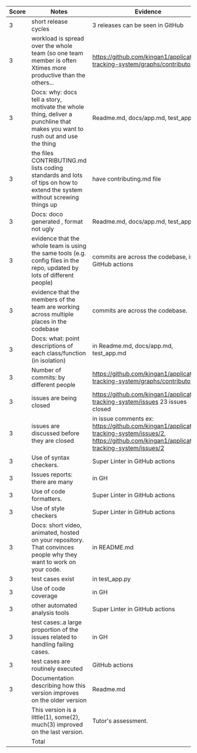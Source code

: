 |Score|Notes| Evidence|
|-|-----|---------|
|3| short release cycles|3 releases can be seen in GitHub|
|3| workload is spread over the whole team (so one team member is often Xtimes more productive than the others...|https://github.com/kingan1/application-tracking-system/graphs/contributors|
|3|Docs: why: docs tell a story, motivate the whole thing, deliver a punchline that makes you want to rush out and use the thing | Readme.md, docs/app.md, test_app.md |
|3|the files CONTRIBUTING.md lists coding standards and lots of tips on how to extend the system without screwing things up  | have contributing.md file|
|3|Docs: doco generated , format not ugly  | Readme.md, docs/app.md, test_app.md |
|3|evidence that the whole team is using the same tools (e.g. config files in the repo, updated by lots of different people) | commits are across the codebase, in GitHub actions |
|3|evidence that the members of the team are working across multiple places in the codebase |commits are across the codebase. |
|3|Docs: what: point descriptions of each class/function (in isolation)  |in Readme.md, docs/app.md, test_app.md |
|3|Number of commits: by different people  | https://github.com/kingan1/application-tracking-system/graphs/contributors|
|3|issues are being closed | https://github.com/kingan1/application-tracking-system/issues 23 issues closed|
|3|issues are discussed before they are closed | in issue comments ex: https://github.com/kingan1/application-tracking-system/issues/2, https://github.com/kingan1/application-tracking-system/issues/2|
|3|Use of syntax checkers. | Super Linter in GitHub actions|
|3|Issues reports: there are many  |in GH |
|3|Use of code formatters. | Super Linter in GitHub actions|
|3|Use of style checkers | Super Linter in GitHub actions|
|3|Docs: short video, animated, hosted on your repository. That convinces people why they want to work on your code. |in README.md |
|3|test cases exist  | in test_app.py|
|3|Use of code coverage  | in GH|
|3|other automated analysis tools  | Super Linter in GitHub actions|
|3|test cases:.a large proportion of the issues related to handling failing cases. | in GH|
|3|test cases are routinely executed | GitHub actions|
|3|Documentation describing how this version improves on the older version|Readme.md| 
||This version is a little(1), some(2), much(3) improved on the last version.|Tutor's assessment.| 
|| Total|
